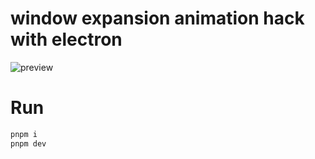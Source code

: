 # window expansion animation hack with electron

![preview](./doc/preview.gif)


# Run

```bash
pnpm i
pnpm dev
```